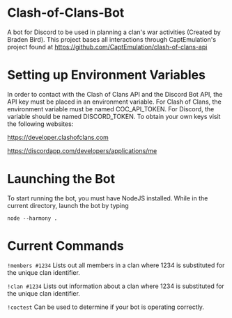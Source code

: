 # Clash-of-Clans-Bot
A bot for Discord to be used in planning a clan's war activities (Created by Braden Bird).
This project bases all interactions through CaptEmulation's project found at <https://github.com/CaptEmulation/clash-of-clans-api>

# Setting up Environment Variables
In order to contact with the Clash of Clans API and the Discord Bot API, the API key must be placed in an environment variable. For Clash of Clans, the environment variable must be named COC_API_TOKEN. For Discord, the variable should be named DISCORD_TOKEN. To obtain your own keys visit the following websites:

<https://developer.clashofclans.com>

<https://discordapp.com/developers/applications/me>

# Launching the Bot
To start running the bot, you must have NodeJS installed. While in the current directory, launch the bot by typing 

`node --harmony .`

# Current Commands
`!members #1234` Lists out all members in a clan where 1234 is substituted for the unique clan identifier.

`!clan #1234` Lists out information about a clan where 1234 is substituted for the unique clan identifier.

`!coctest` Can be used to determine if your bot is operating correctly.
